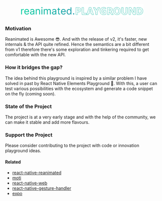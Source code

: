 <div align="center">
<img src="./docs/Reanimated.PLAYGROUND.png" width="80%">
</div>

### Motivation

Reanimated is Awesome 😎. And with the release of v2, it's faster, new internals & the API quite refined. Hence the semantics are a bit different from v1 therefore there's some exploration and tinkering required to get comfortable with the new API.

### How it bridges the gap?

The idea behind this playground is inspired by a similar problem I have solved in past by React Native Elements Playground 🚀.
With this, a user can test various possibilities with the ecosystem and generate a code snippet on the fly (coming soon).

### State of the Project

The project is at a very early stage and with the help of the community, we can make it stable and add more flavours.

### Support the Project

Please consider contributing to the project with code or innovation playground ideas.

#### Related

- [react-native-reanimated](https://github.com/software-mansion/react-native-reanimated)
- [moti](https://github.com/nandorojo/moti)
- [react-native-web](https://github.com/necolas/react-native-web)
- [react-native-gesture-handler](https://github.com/software-mansion/react-native-gesture-handler#readme)
- [expo](https://github.com/software-mansion/react-native-gesture-handler#readme)


